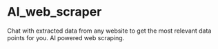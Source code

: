 # AI_web_scraper
Chat with extracted data from any website to get the most relevant data points for you. AI powered web scraping. 
